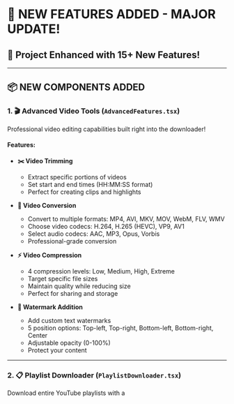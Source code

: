 # 🚀 NEW FEATURES ADDED - MAJOR UPDATE!

## 🎉 Project Enhanced with 15+ New Features!

---

## 📦 NEW COMPONENTS ADDED

### 1. 🎬 **Advanced Video Tools** (`AdvancedFeatures.tsx`)

Professional video editing capabilities built right into the downloader!

#### Features:
- **✂️ Video Trimming**
  - Extract specific portions of videos
  - Set start and end times (HH:MM:SS format)
  - Perfect for creating clips and highlights
  
- **🔄 Video Conversion**
  - Convert to multiple formats: MP4, AVI, MKV, MOV, WebM, FLV, WMV
  - Choose video codecs: H.264, H.265 (HEVC), VP9, AV1
  - Select audio codecs: AAC, MP3, Opus, Vorbis
  - Professional-grade conversion
  
- **⚡ Video Compression**
  - 4 compression levels: Low, Medium, High, Extreme
  - Target specific file sizes
  - Maintain quality while reducing size
  - Perfect for sharing and storage
  
- **🎨 Watermark Addition**
  - Add custom text watermarks
  - 5 position options: Top-left, Top-right, Bottom-left, Bottom-right, Center
  - Adjustable opacity (0-100%)
  - Protect your content

---

### 2. 📋 **Playlist Downloader** (`PlaylistDownloader.tsx`)

Download entire YouTube playlists with a